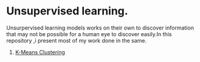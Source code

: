 # Unsupervised learning.

Unsurpervised learning models works on their own to discover information that may not be possible for a human eye to discover easily.In this repository ,i present most of my work done in the same.

1. [K-Means Clustering](https://github.com/GeorgeOduor/unsupervised-learning/tree/master/k-means%20clustering)
